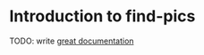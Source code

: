 # Introduction to find-pics

TODO: write [great documentation](http://jacobian.org/writing/what-to-write/)
